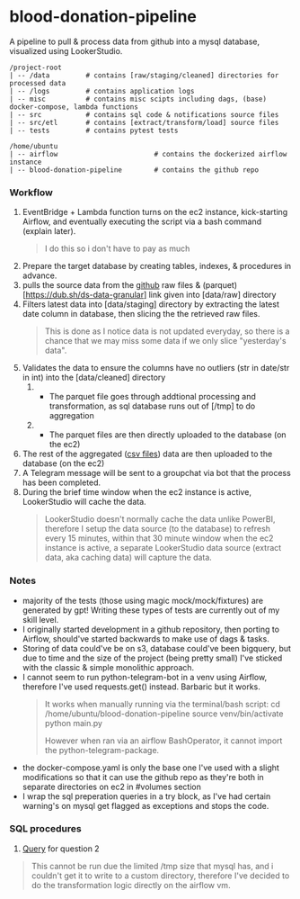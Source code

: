 # blood-donation-pipeline
A pipeline to pull & process data from github into a mysql database, visualized using LookerStudio.

```
/project-root
| -- /data         # contains [raw/staging/cleaned] directories for processed data
| -- /logs         # contains application logs
| -- misc          # contains misc scipts including dags, (base) docker-compose, lambda functions
| -- src           # contains sql code & notifications source files
| -- src/etl       # contains [extract/transform/load] source files 
| -- tests         # contains pytest tests
```

```
/home/ubuntu
| -- airflow                        # contains the dockerized airflow instance
| -- blood-donation-pipeline        # contains the github repo
```

### Workflow
1. EventBridge + Lambda function turns on the ec2 instance, kick-starting Airflow, and eventually executing the script via a bash command (explain later).
   > I do this so i don't have to pay as much
2. Prepare the target database by creating tables, indexes, & procedures in advance.
3. pulls the source data from the [github](https://github.com/MoH-Malaysia/data-darah-public) raw files & (parquet)[https://dub.sh/ds-data-granular] link given into [data/raw] directory
4. Filters latest data into [data/staging] directory by extracting the latest date column in database, then slicing the the retrieved raw files.
   > This is done as I notice data is not updated everyday, so there is a chance that we may miss some data if we only slice "yesterday's data".
5. Validates the data to ensure the columns have no outliers (str in date/str in int) into the [data/cleaned] directory
   1. - The parquet file goes through addtional processing and transformation, as sql database runs out of [/tmp] to do aggregation
   2. - The parquet files are then directly uploaded to the database (on the ec2)
6. The rest of the aggregated ([csv files](https://github.com/MoH-Malaysia/data-darah-public)) data are then uploaded to the database (on the ec2)
7. A Telegram message will be sent to a groupchat via bot that the process has been completed.
8. During the brief time window when the ec2 instance is active, LookerStudio will cache the data.
   > LookerStudio doesn't normally cache the data unlike PowerBI, therefore I setup the data source (to the database) to refresh every 15 minutes, within that 30 minute window when the ec2 instance is active, a separate LookerStudio data source (extract data, aka caching data) will capture the data.

### Notes
- majority of the tests (those using magic mock/mock/fixtures) are generated by gpt! Writing these types of tests are currently out of my skill level.
- I originally started development in a github repository, then porting to Airflow, should've started backwards to make use of dags & tasks.
- Storing of data could've be on s3, database could've been bigquery, but due to time and the size of the project (being pretty small) I've sticked with the classic & simple monolithic approach.
- I cannot seem to run python-telegram-bot in a venv using Airflow, therefore I've used requests.get() instead. Barbaric but it works.
  > It works when manually running via the terminal/bash script:
  cd /home/ubuntu/blood-donation-pipeline
  source venv/bin/activate
  python main.py
  >
  > However when ran via an airflow BashOperator, it cannot import the python-telegram-package.
- the docker-compose.yaml is only the base one I've used with a slight modifications so that it can use the github repo as they're both in separate directories on ec2 in #volumes section
- I wrap the sql preperation queries in a try block, as I've had certain warning's on mysql get flagged as exceptions and stops the code.

### SQL procedures
1. [Query](https://github.com/JoeYong01/blood-donation-pipeline/blob/main/misc/sql.py) for question 2 
> This cannot be run due the limited /tmp size that mysql has, and i couldn't get it to write to a custom directory, therefore I've decided to do the transformation logic directly on the airflow vm.